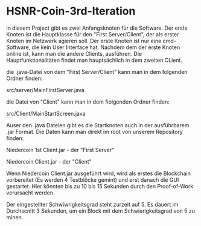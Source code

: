 # HSNR-Coin-3rd-Iteration

in diesem Project gibt es zwei Anfangsknoten für die Software. Der erste Knoten ist die Hauptklasse für den "First Server/Client", der als
erster Knoten im Netzwerk agieren soll. Der erste Knoten ist nur eine cmd-Software, die kein User Interface hat.
Nachdem dem der erste Knoten online ist, kann man die andere Clients, ausführen. Die Hauptfunktionalitäten findet man hauptsächlich in dem zweiten CLient.

die .java-Datei von dem "First Server/Client" kann man in dem folgenden Ordner finden:

src/server/MainFirstServer.java

die Datei von "Client" kann man in dem fiolgenden Ordner finden:

src/Client/MainStartScreen.java

Auser den .java Dateien gibt es die Startknoten auch in der ausführbarem .jar Format. Die Daten kann man direkt im root von unserem
Repository finden:

Niedercoin 1st Client.jar - der "First Server"

Niedercoin Client.jar - der "Client"

Wenn Niedercoin Client.jar ausgeführt wird, wird als erstes die Blockchain vorbereitet (Es werden 4 Testblöcke gemint) und erst danach
die GUI gestartet. Hier könnten bis zu 10 bis 15 Sekunden durch den Proof-of-Work verursacht werden.

Der eingestellter Schwiwrigkeitsgrad steht zurzeit auf 5. Es dauert im Durchscnitt 3 Sekunden, um ein Block mit dem Schwierigkeitsgrad
von 5 zu minen.
